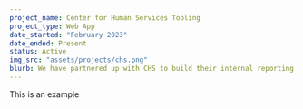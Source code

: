 ```yaml
---
project_name: Center for Human Services Tooling
project_type: Web App
date_started: "February 2023"
date_ended: Present
status: Active
img_src: "assets/projects/chs.png"
blurb: We have partnered up with CHS to build their internal reporting tooling.
---
```

This is an example